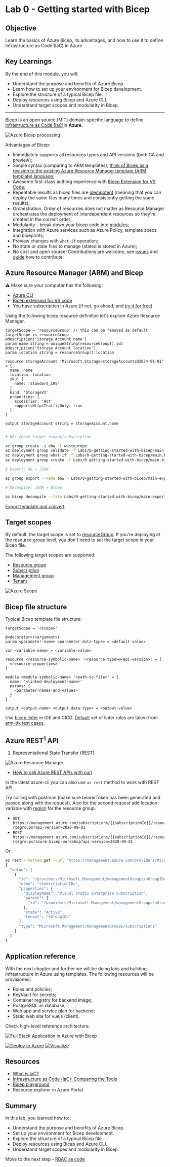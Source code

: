 # Lab 0 - Getting started with Bicep

## Objective

Learn the basics of Azure Bicep, its advantages, and how to use it to define Infrastructure as Code (IaC) in Azure.

## Key Learnings

By the end of this module, you will:

- Understand the purpose and benefits of Azure Bicep.
- Learn how to set up your environment for Bicep development.
- Explore the structure of a typical Bicep file.
- Deploy resources using Bicep and Azure CLI.
- Understand target scopes and modularity in Bicep.

---

[Bicep](https://github.com/Azure/bicep) is an open source (MIT) domain-specific language to define [Infrastructure as Code (IaC)](https://learn.microsoft.com/devops/deliver/what-is-infrastructure-as-code?wt.mc_id=MVP_387222)in **Azure**.

![Azure Bicep processing](/.attachments/bicep-processing.png)

Advantages of Bicep:

* Immediately supports all resources types and API versions (both GA and preview);
* Simple syntax (comparing to ARM templates), [think of Bicep as a revision to the existing Azure Resource Manager template (ARM template) language](https://learn.microsoft.com/azure/azure-resource-manager/bicep/frequently-asked-questions?wt.mc_id=MVP_387222#why-create-a-new-language-instead-of-using-an-existing-one); 
* Awesome first-class authing experience with [Bicep Extension for VS Code](https://marketplace.visualstudio.com/items?itemName=ms-azuretools.vscode-bicep);
* Repeatable results as bicep files are [idempotent](https://en.wikipedia.org/wiki/Idempotence) (meaning that you can deploy the same files many times and consistently getting the same results);
* Orchestration. Order of resources does not matter as Resource Manager orchestrates the deployment of interdependent resources so they're created in the correct order;
* Modularity - break down your bicep code into [modules](https://learn.microsoft.com/azure/azure-resource-manager/bicep/modules?wt.mc_id=MVP_387222);
* Integration with Azure services such as Azure Policy, template specs and blueprints;
* Preview changes with `what-if` operation;
* No state or state files to manage (stated is stored in Azure);
* No cost and open source! Contributions are welcome, see [issues](https://github.com/Azure/bicep/contribute) and [guide](https://github.com/Azure/bicep/blob/985abdb65cb5407bebd6ce74319a113907a9a9f3/CONTRIBUTING.md) how to contribute.

## Azure Resource Manager (ARM) and Bicep

⚠️ Make sure your computer has the following:

* [Azure CLI](https://learn.microsoft.com/en-us/cli/azure/install-azure-cli?wt.mc_id=MVP_387222)
* [Bicep extension for VS code](https://learn.microsoft.com/en-us/azure/azure-resource-manager/bicep/quickstart-create-bicep-use-visual-studio-code?tabs=azure-cli&wt.mc_id=MVP_387222)
* You have subscription in Azure (if not, go ahead, and [try it for free](https://azure.microsoft.com/en-us/pricing/purchase-options/azure-account))

Using the following bicep resource definition let's explore Azure Resource Manager.

```bicep
targetScope = 'resourceGroup' // this can be removed as default targetScope is resourceGroup
@description('Storage Account name')
param name string = uniqueString(resourceGroup().id)
@description('Storage Account location')
param location string = resourceGroup().location

resource storageAccount 'Microsoft.Storage/storageAccounts@2024-01-01' = {
  name: name
  location: location
  sku: {
    name: 'Standard_LRS'
  }
  kind: 'StorageV2'
  properties: {
    accessTier: 'Hot'
    supportsHttpsTrafficOnly: true
  }
}

output storageAccount string = storageAccount.name
```

```bash

# NB! Check target tenant/subscription

az group create -g abw -l westeurope
az deployment group validate -f Labs/0-getting-started-with-bicep/main.bicep -g abw
az deployment group what-if -f Labs/0-getting-started-with-bicep/main.bicep -g abw
az deployment group create -f Labs/0-getting-started-with-bicep/main.bicep -g abw

# Export: RG > JSON

az group export --name abw > Labs/0-getting-started-with-bicep/main-exported.json

# Decompile: JSON > Bicep

az bicep decompile --file Labs/0-getting-started-with-bicep/main-exported.json

```

[Export template and convert](https://learn.microsoft.com/en-us/azure/azure-resource-manager/bicep/decompile?tabs=azure-cli&wt.mc_id=MVP_387222#export-template-and-convert)

## Target scopes

By default, the target scope is set to [resourceGroup](https://learn.microsoft.com/en-us/azure/azure-resource-manager/bicep/deploy-to-resource-group?tabs=azure-cli&wt.mc_id=MVP_387222). If you're deploying at the resource group level, you don't need to set the target scope in your Bicep file.

The following target scopes are supported:

* [Resource group](https://learn.microsoft.com/en-us/azure/azure-resource-manager/bicep/deploy-to-resource-group?tabs=azure-cli&wt.mc_id=MVP_387222)
* [Subscription](https://learn.microsoft.com/en-us/azure/azure-resource-manager/bicep/deploy-to-subscription?tabs=azure-cli&wt.mc_id=MVP_387222)
* [Management group](https://learn.microsoft.com/en-us/azure/azure-resource-manager/bicep/deploy-to-management-group?tabs=azure-cli&wt.mc_id=MVP_387222)
* [Tenant](https://learn.microsoft.com/en-us/azure/azure-resource-manager/bicep/deploy-to-tenant?tabs=azure-cli&wt.mc_id=MVP_387222)

![Azure Scope](/.attachments/az-target-scopes.png)

## Bicep file structure

Typical Bicep template file structure:

```bicep
targetScope = '<scope>'

@<decorator>(<argument>)
param <parameter-name> <parameter-data-type> = <default-value>

var <variable-name> = <variable-value>

resource <resource-symbolic-name> '<resource-type>@<api-version>' = {
  <resource-properties>
}

module <module-symbolic-name> '<path-to-file>' = {
  name: '<linked-deployment-name>'
  params: {
    <parameter-names-and-values>
  }
}

output <output-name> <output-data-type> = <output-value>
```

Use [bicep linter](https://learn.microsoft.com/azure/azure-resource-manager/bicep/linter?wt.mc_id=MVP_387222?) in IDE and CICD. [Default](https://learn.microsoft.com/azure/azure-resource-manager/bicep/linter#default-rules?wt.mc_id=MVP_387222) set of linter rules are taken from [arm-ttk test cases](https://learn.microsoft.com/en-us/azure/azure-resource-manager/templates/template-test-cases?wt.mc_id=MVP_387222).

## Azure REST<sup>1</sup> API

1. Representational State Transfer (REST)

![Azure Resource Manager](/.attachments/arm.png)

* [How to call Azure REST APIs with curl](https://learn.microsoft.com/en-us/rest/api/azure/?wt.mc_id=MVP_387222#how-to-call-azure-rest-apis-with-curl)

In the latest azure-cli you can also use `az rest` method to work with REST API

Try calling with postman (make sure bearerToken has been generated and passed along with the request). Also for the second request add location variable with [region](https://learn.microsoft.com/azure/availability-zones/cross-region-replication-azure?wt.mc_id=MVP_387222#azure-cross-region-replication-pairings-for-all-geographies) for the resource group.

* `GET https://management.azure.com/subscriptions/{{subscriptionId}}/resourcegroups?api-version=2020-09-01`
* `POST https://management.azure.com/subscriptions/{{subscriptionId}}/resourcegroups/azure-bicep-workshop?api-version=2020-09-01`

Or:

```bash
az rest --method get --url "https://management.azure.com/providers/Microsoft.Management/managementGroups/<GroupID>/subscriptions?api-version=2020-05-01"
{
  "value": [
    {
      "id": "/providers/Microsoft.Management/managementGroups/<GroupID>/subscriptions/<SubscriptionID>",
      "name": "<SubscriptionID>",
      "properties": {
        "displayName": "Visual Studio Enterprise Subscription",
        "parent": {
          "id": "/providers/Microsoft.Management/managementGroups/<GroupID>"
        },
        "state": "Active",
        "tenant": "<GroupID>"
      },
      "type": "Microsoft.Management/managementGroups/subscriptions"
    }
  ]
}
```

## Application reference

With the next chapter and further we will be doing labs and building infrastructure in Azure using templates. The following resources will be provisioned:

* Roles and policies;
* KeyVault for secrets;
* Container registry for backend image;
* PostgreSQL as database;
* Web app and service plan for backend;
* Static web site for vuejs (client).

Check high-level reference architecture:
  
![Full Stack Application in Azure with Bicep](/.attachments/full-stack-with-bicep.png)

[![Deploy to Azure](https://raw.githubusercontent.com/Azure/azure-quickstart-templates/master/1-CONTRIBUTION-GUIDE/images/deploytoazure.svg)](https://portal.azure.com/#create/Microsoft.Template/uri/)
[![Visualize](https://raw.githubusercontent.com/Azure/azure-quickstart-templates/master/1-CONTRIBUTION-GUIDE/images/visualizebutton.svg)](http://armviz.io/#/?load=)

## Resources

* [What is IaC?](https://www.youtube.com/watch?v=uETq8KKVUFY)
* [Infrastructure as Code (IaC): Comparing the Tools](https://techcommunity.microsoft.com/t5/itops-talk-blog/infrastructure-as-code-iac-comparing-the-tools/ba-p/3205045?wt.mc_id=MVP_387222?)
* [Bicep playground](https://aka.ms/bicepdemo)
* Resource explorer in Azure Portal

## Summary

In this lab, you learned how to:

* Understand the purpose and benefits of Azure Bicep.
* Set up your environment for Bicep development.
* Explore the structure of a typical Bicep file.
* Deploy resources using Bicep and Azure CLI.
* Understand target scopes and modularity in Bicep.

Move to the next step - [RBAC as code](1-RBAC-as-code.md)
